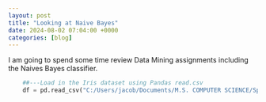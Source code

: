 ```yaml
---
layout: post
title: "Looking at Naive Bayes"
date: 2024-08-02 07:04:00 +0000
categories: [blog]
---
```


I am going to spend some time review Data Mining assignments including the Naives Bayes classifier.

```python
    ##---Load in the Iris dataset using Pandas read.csv
    df = pd.read_csv("C:/Users/jacob/Documents/M.S. COMPUTER SCIENCE/Spring 2023/Data Mining/Assignment 2/iris.csv")
```

